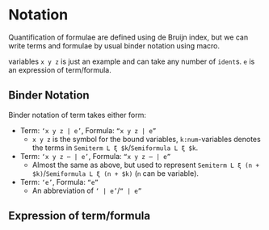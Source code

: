 # Notation

Quantification of formulae are  defined using de Bruijn index, but we can write terms and formulae by usual binder notation using macro.

variables `x y z` is just an example and can take any number of `ident`s.
`e` is an expression of term/formula.

## Binder Notation

Binder notation of term takes either form:
- Term: `‘x y z | e’`, Formula: `“x y z | e”`
  - `x y z` is the symbol for the bound variables, `k:num`-variables denotes the terms in `Semiterm L ξ $k`/`Semiformula L ξ $k`.
- Term: `‘x y z ⋯ | e’`, Formula: `“x y z ⋯ | e”`
  - Almost the same as above, but used to represent `Semiterm L ξ (n + $k)`/`Semiformula L ξ (n + $k)` (`n` can be variable).
- Term: `‘e’`, Formula: `“e”`
  - An abbreviation of `‘ | e’`/`“ | e”`


## Expression of term/formula

